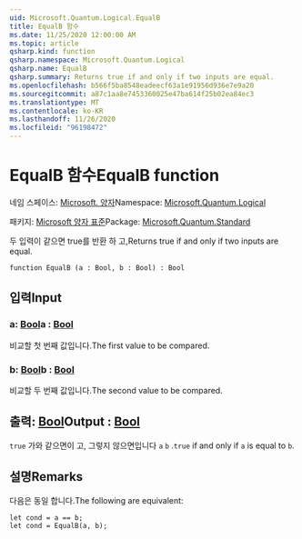 ```yaml
---
uid: Microsoft.Quantum.Logical.EqualB
title: EqualB 함수
ms.date: 11/25/2020 12:00:00 AM
ms.topic: article
qsharp.kind: function
qsharp.namespace: Microsoft.Quantum.Logical
qsharp.name: EqualB
qsharp.summary: Returns true if and only if two inputs are equal.
ms.openlocfilehash: b566f5ba8548eadeecf63a1e91956d936e7e9a20
ms.sourcegitcommit: a87c1aa8e7453360025e47ba614f25b02ea84ec3
ms.translationtype: MT
ms.contentlocale: ko-KR
ms.lasthandoff: 11/26/2020
ms.locfileid: "96198472"
---
```

# <a name="equalb-function"></a><span data-ttu-id="fd4a9-102">EqualB 함수</span><span class="sxs-lookup"><span data-stu-id="fd4a9-102">EqualB function</span></span>

<span data-ttu-id="fd4a9-103">네임 스페이스: [Microsoft. 양자](xref:Microsoft.Quantum.Logical)</span><span class="sxs-lookup"><span data-stu-id="fd4a9-103">Namespace: [Microsoft.Quantum.Logical](xref:Microsoft.Quantum.Logical)</span></span>

<span data-ttu-id="fd4a9-104">패키지: [Microsoft 양자 표준](https://nuget.org/packages/Microsoft.Quantum.Standard)</span><span class="sxs-lookup"><span data-stu-id="fd4a9-104">Package: [Microsoft.Quantum.Standard](https://nuget.org/packages/Microsoft.Quantum.Standard)</span></span>


<span data-ttu-id="fd4a9-105">두 입력이 같으면 true를 반환 하 고,</span><span class="sxs-lookup"><span data-stu-id="fd4a9-105">Returns true if and only if two inputs are equal.</span></span>

```qsharp
function EqualB (a : Bool, b : Bool) : Bool
```


## <a name="input"></a><span data-ttu-id="fd4a9-106">입력</span><span class="sxs-lookup"><span data-stu-id="fd4a9-106">Input</span></span>

### <a name="a--bool"></a><span data-ttu-id="fd4a9-107">a: [Bool](xref:microsoft.quantum.lang-ref.bool)</span><span class="sxs-lookup"><span data-stu-id="fd4a9-107">a : [Bool](xref:microsoft.quantum.lang-ref.bool)</span></span>

<span data-ttu-id="fd4a9-108">비교할 첫 번째 값입니다.</span><span class="sxs-lookup"><span data-stu-id="fd4a9-108">The first value to be compared.</span></span>


### <a name="b--bool"></a><span data-ttu-id="fd4a9-109">b: [Bool](xref:microsoft.quantum.lang-ref.bool)</span><span class="sxs-lookup"><span data-stu-id="fd4a9-109">b : [Bool](xref:microsoft.quantum.lang-ref.bool)</span></span>

<span data-ttu-id="fd4a9-110">비교할 두 번째 값입니다.</span><span class="sxs-lookup"><span data-stu-id="fd4a9-110">The second value to be compared.</span></span>



## <a name="output--bool"></a><span data-ttu-id="fd4a9-111">출력: [Bool](xref:microsoft.quantum.lang-ref.bool)</span><span class="sxs-lookup"><span data-stu-id="fd4a9-111">Output : [Bool](xref:microsoft.quantum.lang-ref.bool)</span></span>

<span data-ttu-id="fd4a9-112">`true` 가와 같으면이 고, 그렇지 않으면입니다 `a` `b` .</span><span class="sxs-lookup"><span data-stu-id="fd4a9-112">`true` if and only if `a` is equal to `b`.</span></span>

## <a name="remarks"></a><span data-ttu-id="fd4a9-113">설명</span><span class="sxs-lookup"><span data-stu-id="fd4a9-113">Remarks</span></span>

<span data-ttu-id="fd4a9-114">다음은 동일 합니다.</span><span class="sxs-lookup"><span data-stu-id="fd4a9-114">The following are equivalent:</span></span>

```Q#
let cond = a == b;
let cond = EqualB(a, b);
```